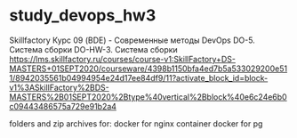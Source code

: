 # study_devops_hw3
Skillfactory  Курс 09 (BDE) - Современные методы DevOps DO-5. Система сборки DO-HW-3. Система сборки
https://lms.skillfactory.ru/courses/course-v1:SkillFactory+DS-MASTERS+01SEPT2020/courseware/4398b1150bfa4ed7b5a533029200e511/8942035561b04994954e24d17ee84df9/11?activate_block_id=block-v1%3ASkillFactory%2BDS-MASTERS%2B01SEPT2020%2Btype%40vertical%2Bblock%40e6c24e6b0c09443486575a729e91b2a4

folders and zip archives for: 
docker for nginx container
docker for pg
